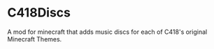# C418Discs
A mod for minecraft that adds music discs for each of C418's original Minecraft Themes.
